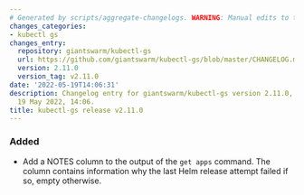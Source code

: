 ```yaml
---
# Generated by scripts/aggregate-changelogs. WARNING: Manual edits to this files will be overwritten.
changes_categories:
- kubectl gs
changes_entry:
  repository: giantswarm/kubectl-gs
  url: https://github.com/giantswarm/kubectl-gs/blob/master/CHANGELOG.md#2110---2022-05-19
  version: 2.11.0
  version_tag: v2.11.0
date: '2022-05-19T14:06:31'
description: Changelog entry for giantswarm/kubectl-gs version 2.11.0, published on
  19 May 2022, 14:06.
title: kubectl-gs release v2.11.0
---
```


### Added
- Add a NOTES column to the output of the `get apps` command. The column contains information why the last Helm release attempt failed if so, empty otherwise.
